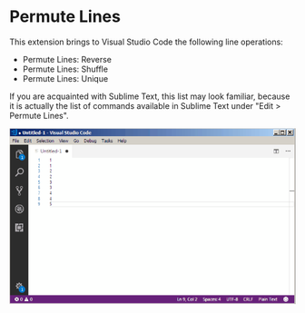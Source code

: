 # Permute Lines

This extension brings to Visual Studio Code the following line operations:

- Permute Lines: Reverse
- Permute Lines: Shuffle
- Permute Lines: Unique

If you are acquainted with Sublime Text, this list may look familiar, because it is actually the list of commands available in Sublime Text under "Edit > Permute Lines".

![Demo](doc/demo.gif)
